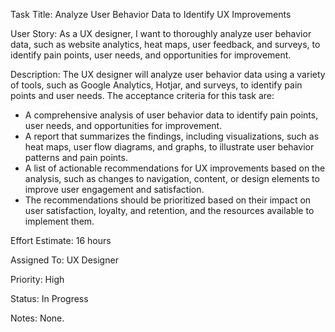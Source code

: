 Task Title: Analyze User Behavior Data to Identify UX Improvements

User Story: As a UX designer, I want to thoroughly analyze user behavior data, such as website analytics, heat maps, user feedback, and surveys, to identify pain points, user needs, and opportunities for improvement.

Description: The UX designer will analyze user behavior data using a variety of tools, such as Google Analytics, Hotjar, and surveys, to identify pain points and user needs. The acceptance criteria for this task are:

* A comprehensive analysis of user behavior data to identify pain points, user needs, and opportunities for improvement.
* A report that summarizes the findings, including visualizations, such as heat maps, user flow diagrams, and graphs, to illustrate user behavior patterns and pain points.
* A list of actionable recommendations for UX improvements based on the analysis, such as changes to navigation, content, or design elements to improve user engagement and satisfaction.
* The recommendations should be prioritized based on their impact on user satisfaction, loyalty, and retention, and the resources available to implement them.

Effort Estimate: 16 hours

Assigned To: UX Designer

Priority: High

Status: In Progress

Notes: None.